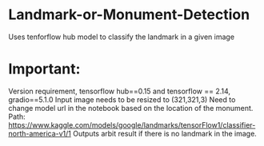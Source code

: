 # Landmark-or-Monument-Detection
Uses tenforflow hub model to classify the landmark in a given image

# Important:
Version requirement, tensorflow hub==0.15 and tensorflow == 2.14, gradio==5.1.0
Input image needs to be resized to (321,321,3)
Need to change model url in the notebook based on the location of the monument. Path: https://www.kaggle.com/models/google/landmarks/tensorFlow1/classifier-north-america-v1/1
Outputs arbit result if there is no landmark in the image. 


